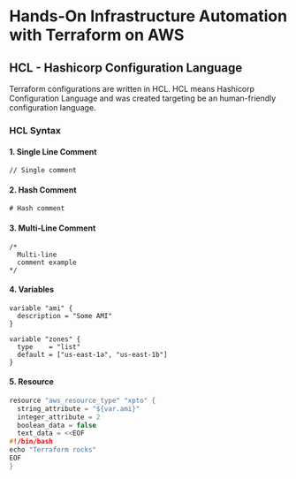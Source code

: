 # Hands-On Infrastructure Automation with Terraform on AWS

## HCL - Hashicorp Configuration Language

Terraform configurations are written in HCL. HCL means Hashicorp Configuration Language and
was created targeting be an human-friendly configuration language.

### HCL Syntax

#### 1. Single Line Comment

```hcl
// Single comment
```

#### 2. Hash Comment

```hcl
# Hash comment
```

#### 3. Multi-Line Comment

```hcl
/*
  Multi-line
  comment example
*/
```

#### 4. Variables

```hcl
variable "ami" {
  description = "Some AMI"
}

variable "zones" {
  type    = "list"
  default = ["us-east-1a", "us-east-1b"]
}
```

#### 5. Resource

```h
resource "aws_resource_type" "xpto" {
  string_attribute = "${var.ami}"
  integer_attribute = 2
  boolean_data = false
  text_data = <<EOF
#!/bin/bash
echo "Terraform rocks"
EOF
}
```
